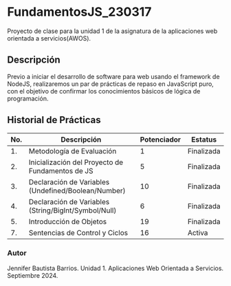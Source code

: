 # FundamentosJS_230317
Proyecto de clase para la unidad 1 de la asignatura de la aplicaciones web orientada a servicios(AWOS).

## Descripción
Previo a iniciar el desarrollo de software para web usando el framework de NodeJS, realizaremos un par de prácticas de repaso en JavaScript puro, con el objetivo de confirmar los conocimientos básicos de lógica de programación.

## Historial de Prácticas

|No.|Descripción|Potenciador|Estatus|
|---|----|----|----|
|1.|Metodología de Evaluación|1|Finalizada|
|2.|Inicialización del Proyecto de Fundamentos de JS|5|Finalizada|
|3.|Declaración de Variables (Undefined/Boolean/Number)|10|Finalizada|
|4.|Declaración de Variables (String/BigInt/Symbol/Null)|6|Finalizada|
|5.|Introducción de Objetos|19|Finalizada|
|7.|Sentencias de Control y Ciclos|16|Activa|

### Autor
Jennifer Bautista Barrios.
Unidad 1.
Aplicaciones Web Orientada a Servicios.
Septiembre 2024.
